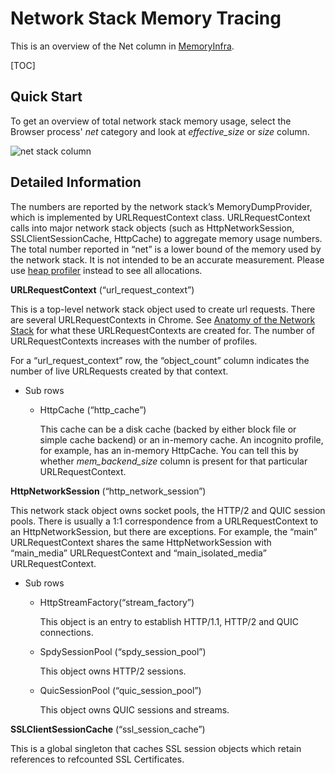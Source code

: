 # Network Stack Memory Tracing

This is an overview of the Net column in [MemoryInfra][memory-infra].

[TOC]

## Quick Start

To get an overview of total network stack memory usage, select the Browser
process' *net* category and look at *effective_size* or *size* column.

![net stack column][net-stack-column]

[memory-infra]:     README.md
[net-stack-column]: https://storage.googleapis.com/chromium-docs.appspot.com/net_category.png

## Detailed Information

The numbers are reported by the network stack’s MemoryDumpProvider, which is
implemented by URLRequestContext class. URLRequestContext calls into major
network stack objects (such as HttpNetworkSession, SSLClientSessionCache,
HttpCache) to aggregate memory usage numbers. The total number reported in
“net” is a lower bound of the memory used by the network stack. It is not
intended to be an accurate measurement. Please use
[heap profiler][heap-profiler] instead to see all allocations.

**URLRequestContext** (“url_request_context”)

This is a top-level network stack object used to create url requests. There are
several URLRequestContexts in Chrome. See
[Anatomy of the Network Stack][anatomy-of-network-stack] for what these
URLRequestContexts are created for. The number of URLRequestContexts increases
with the number of profiles.

For a “url_request_context” row, the “object_count” column indicates the number
of live URLRequests created by that context.

+ Sub rows

    - HttpCache (“http_cache”)

        This cache can be a disk cache (backed by either block file or simple
        cache backend) or an in-memory cache. An incognito profile, for example,
        has an in-memory HttpCache. You can tell this by whether
        *mem_backend_size* column is present for that particular
        URLRequestContext.


**HttpNetworkSession** (“http_network_session”)

This network stack object owns socket pools, the HTTP/2 and QUIC session pools. 
There is usually a 1:1 correspondence from a URLRequestContext to an
HttpNetworkSession, but there are exceptions. For example, the “main”
URLRequestContext shares the same HttpNetworkSession with “main_media”
URLRequestContext and “main_isolated_media” URLRequestContext.

+ Sub rows

  - HttpStreamFactory(“stream_factory”)

      This object is an entry to establish HTTP/1.1, HTTP/2 and QUIC
      connections.

  - SpdySessionPool (“spdy_session_pool”)

      This object owns HTTP/2 sessions.

  - QuicSessionPool (“quic_session_pool”)

      This object owns QUIC sessions and streams.

**SSLClientSessionCache** (“ssl_session_cache”)

This is a global singleton that caches SSL session objects which retain
references to refcounted SSL Certificates.

[heap-profiler]:            /docs/memory-infra/heap_profiler.md
[anatomy-of-network-stack]: /net/docs/life-of-a-url-request.md


